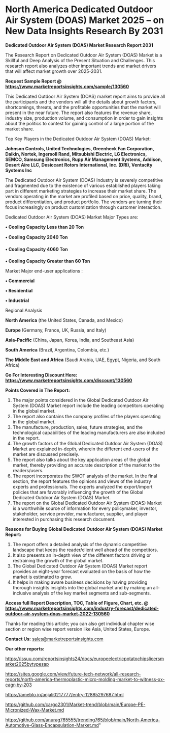 # North America Dedicated Outdoor Air System (DOAS) Market 2025 – on New Data Insights Research By 2031

<strong>Dedicated Outdoor Air System (DOAS) Market Research Report 2031</strong>

The Research Report on Dedicated Outdoor Air System (DOAS) Market is a Skillful and Deep Analysis of the Present Situation and Challenges. This research report also analyzes other important trends and market drivers that will affect market growth over 2025-2031.

<strong>Request Sample Report @ <a href=https://www.marketreportsinsights.com/sample/130560>https://www.marketreportsinsights.com/sample/130560</a></strong>

This Dedicated Outdoor Air System (DOAS) market report aims to provide all the participants and the vendors will all the details about growth factors, shortcomings, threats, and the profitable opportunities that the market will present in the near future. The report also features the revenue share, industry size, production volume, and consumption in order to gain insights about the politics to contest for gaining control of a large portion of the market share.

Top Key Players in the Dedicated Outdoor Air System (DOAS) Market:

<strong>Johnson Controls, United Technologies, Greenheck Fan Corporation, Daikin, Nortek, Ingersoll Rand, Mitsubishi Electric, LG Electronics, SEMCO, Samsung Electronics, Rupp Air Management Systems, Addison, Desert Aire LLC, Desiccant Rotors International, Inc. (DRI), Ventacity Systems Inc</strong>

The Dedicated Outdoor Air System (DOAS) Industry is severely competitive and fragmented due to the existence of various established players taking part in different marketing strategies to increase their market share. The vendors operating in the market are profiled based on price, quality, brand, product differentiation, and product portfolio. The vendors are turning their focus increasingly on product customization through customer interaction.

Dedicated Outdoor Air System (DOAS) Market Major Types are:

<strong>• Cooling Capacity Less than 20 Ton

• Cooling Capacity 2040 Ton

• Cooling Capacity 4060 Ton

• Cooling Capacity Greater than 60 Ton</strong>

Market Major end-user applications :

<strong>• Commercial

• Residential

• Industrial</strong>

Regional Analysis

</u><strong><b>North America</b></strong> (the United States, Canada, and Mexico)

<strong><b>Europe </b></strong>(Germany, France, UK, Russia, and Italy)

<strong><b>Asia-Pacific</b></strong> (China, Japan, Korea, India, and Southeast Asia)

<strong><b>South America</b></strong> (Brazil, Argentina, Colombia, etc.)

<strong><b>The Middle East and Africa</b></strong> (Saudi Arabia, UAE, Egypt, Nigeria, and South Africa)

<strong>Go For Interesting Discount Here: <a href=https://www.marketreportsinsights.com/discount/130560>https://www.marketreportsinsights.com/discount/130560</a></strong>

<strong>Points Covered in The Report:</strong>
<ol>
  <li>The major points considered in the Global Dedicated Outdoor Air System (DOAS) Market report include the leading competitors operating in the global market.</li>
  <li>The report also contains the company profiles of the players operating in the global market.</li>
  <li>The manufacture, production, sales, future strategies, and the technological capabilities of the leading manufacturers are also included in the report.</li>
  <li>The growth factors of the Global Dedicated Outdoor Air System (DOAS) Market are explained in-depth, wherein the different end-users of the market are discussed precisely.</li>
  <li>The report also talks about the key application areas of the global market, thereby providing an accurate description of the market to the readers/users.</li>
  <li>The report incorporates the SWOT analysis of the market. In the final section, the report features the opinions and views of the industry experts and professionals. The experts analyzed the export/import policies that are favorably influencing the growth of the Global Dedicated Outdoor Air System (DOAS) Market.</li>
  <li>The report on the Global Dedicated Outdoor Air System (DOAS) Market is a worthwhile source of information for every policymaker, investor, stakeholder, service provider, manufacturer, supplier, and player interested in purchasing this research document.</li>
</ol>
<strong>Reasons for Buying Global Dedicated Outdoor Air System (DOAS) Market Report:</strong>

<ol>
  <li>The report offers a detailed analysis of the dynamic competitive landscape that keeps the reader/client well ahead of the competitors.</li>
  <li>It also presents an in-depth view of the different factors driving or restraining the growth of the global market.</li>
  <li>The Global Dedicated Outdoor Air System (DOAS) Market report provides an eight-year forecast evaluated on the basis of how the market is estimated to grow.</li>
  <li>It helps in making aware business decisions by having providing thorough insights insights into the global market and by making an all-inclusive analysis of the key market segments and sub-segments.</li>
</ol>
<strong>Access full Report Description, TOC, Table of Figure, Chart, etc. @ <a href=https://www.marketreportsinsights.com/industry-forecast/dedicated-outdoor-air-system-doas-market-2022-130560>https://www.marketreportsinsights.com/industry-forecast/dedicated-outdoor-air-system-doas-market-2022-130560</a></strong>


Thanks for reading this article; you can also get individual chapter wise section or region wise report version like Asia, United States, Europe.

<strong>Contact Us:</strong>
sales@marketreportsinsights.com

<strong>Our other reports:</strong>

<a href=https://issuu.com/reportsinsights24/docs/europeelectricpotatochipslicersmarket2025bytypesap>https://issuu.com/reportsinsights24/docs/europeelectricpotatochipslicersmarket2025bytypesap</a>

<a href=https://sites.google.com/view/future-tech-network/all-research-reports/north-america-thermoplastic-micro-molding-market-to-witness-xx-cagr-by-203>https://sites.google.com/view/future-tech-network/all-research-reports/north-america-thermoplastic-micro-molding-market-to-witness-xx-cagr-by-203</a>

<a href=https://ameblo.jp/anjali0217777/entry-12885297687.html>https://ameblo.jp/anjali0217777/entry-12885297687.html</a>

<a href=https://github.com/cargo2301/Market-trend/blob/main/Europe-PE-Micronized-Wax-Market.md>https://github.com/cargo2301/Market-trend/blob/main/Europe-PE-Micronized-Wax-Market.md</a>

<a href=https://github.com/anurag765555/trending765/blob/main/North-America-Automotive-Glass-Encapsulation-Market.md>https://github.com/anurag765555/trending765/blob/main/North-America-Automotive-Glass-Encapsulation-Market.md</a>"
